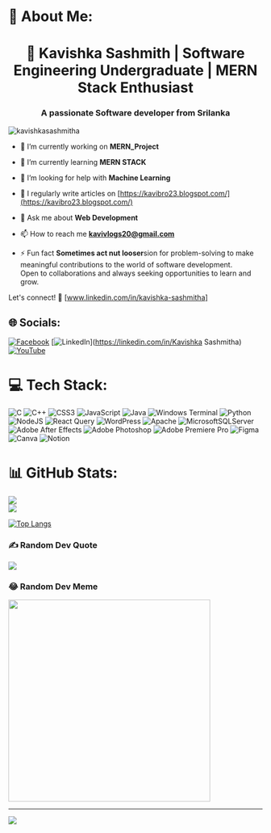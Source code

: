 # 💫 About Me:
<h1 align="center">🚀 Kavishka Sashmith | Software Engineering Undergraduate | MERN Stack Enthusiast</h1>
<h3 align="center">A passionate Software developer from Srilanka</h3>

<p align="left"> <img src="https://komarev.com/ghpvc/?username=kavishkasashmitha&label=Profile%20views&color=0e75b6&style=flat" alt="kavishkasashmitha" /> </p>

- 🔭 I’m currently working on **MERN_Project**

- 🌱 I’m currently learning **MERN STACK**


- 🤝 I’m looking for help with **Machine Learning**

- 📝 I regularly write articles on [https://kavibro23.blogspot.com/](https://kavibro23.blogspot.com/)

- 💬 Ask me about **Web Development**

- 📫 How to reach me **kavivlogs20@gmail.com**

- ⚡ Fun fact **Sometimes act nut looser**sion for problem-solving to make meaningful contributions to the world of software development. <br>Open to collaborations and always seeking opportunities to learn and grow.

Let's connect! 👥 [www.linkedin.com/in/kavishka-sashmitha]


## 🌐 Socials:
[![Facebook](https://img.shields.io/badge/Facebook-%231877F2.svg?logo=Facebook&logoColor=white)](https://facebook.com/kavishkasashmitha) [![LinkedIn](https://img.shields.io/badge/LinkedIn-%230077B5.svg?logo=linkedin&logoColor=white)](https://linkedin.com/in/Kavishka Sashmitha) [![YouTube](https://img.shields.io/badge/YouTube-%23FF0000.svg?logo=YouTube&logoColor=white)](https://youtube.com/@kvlogs124) 

# 💻 Tech Stack:
![C](https://img.shields.io/badge/c-%2300599C.svg?style=for-the-badge&logo=c&logoColor=white) ![C++](https://img.shields.io/badge/c++-%2300599C.svg?style=for-the-badge&logo=c%2B%2B&logoColor=white) ![CSS3](https://img.shields.io/badge/css3-%231572B6.svg?style=for-the-badge&logo=css3&logoColor=white) ![JavaScript](https://img.shields.io/badge/javascript-%23323330.svg?style=for-the-badge&logo=javascript&logoColor=%23F7DF1E) ![Java](https://img.shields.io/badge/java-%23ED8B00.svg?style=for-the-badge&logo=openjdk&logoColor=white) ![Windows Terminal](https://img.shields.io/badge/Windows%20Terminal-%234D4D4D.svg?style=for-the-badge&logo=windows-terminal&logoColor=white) ![Python](https://img.shields.io/badge/python-3670A0?style=for-the-badge&logo=python&logoColor=ffdd54) ![NodeJS](https://img.shields.io/badge/node.js-6DA55F?style=for-the-badge&logo=node.js&logoColor=white) ![React Query](https://img.shields.io/badge/-React%20Query-FF4154?style=for-the-badge&logo=react%20query&logoColor=white) ![WordPress](https://img.shields.io/badge/WordPress-%23117AC9.svg?style=for-the-badge&logo=WordPress&logoColor=white) ![Apache](https://img.shields.io/badge/apache-%23D42029.svg?style=for-the-badge&logo=apache&logoColor=white) ![MicrosoftSQLServer](https://img.shields.io/badge/Microsoft%20SQL%20Server-CC2927?style=for-the-badge&logo=microsoft%20sql%20server&logoColor=white) ![Adobe After Effects](https://img.shields.io/badge/Adobe%20After%20Effects-9999FF.svg?style=for-the-badge&logo=Adobe%20After%20Effects&logoColor=white) ![Adobe Photoshop](https://img.shields.io/badge/adobe%20photoshop-%2331A8FF.svg?style=for-the-badge&logo=adobe%20photoshop&logoColor=white) ![Adobe Premiere Pro](https://img.shields.io/badge/Adobe%20Premiere%20Pro-9999FF.svg?style=for-the-badge&logo=Adobe%20Premiere%20Pro&logoColor=white) ![Figma](https://img.shields.io/badge/figma-%23F24E1E.svg?style=for-the-badge&logo=figma&logoColor=white) ![Canva](https://img.shields.io/badge/Canva-%2300C4CC.svg?style=for-the-badge&logo=Canva&logoColor=white) ![Notion](https://img.shields.io/badge/Notion-%23000000.svg?style=for-the-badge&logo=notion&logoColor=white)
# 📊 GitHub Stats:

![](https://github-readme-stats.vercel.app/api?username=kavishkasashmitha&theme=dark&hide_border=false&include_all_commits=false&count_private=false)<br/>
![](https://github-readme-streak-stats.herokuapp.com/?user=kavishkasashmitha&theme=dark&hide_border=false)<br/>

[![Top Langs](https://github-readme-stats-git-masterrstaa-rickstaa.vercel.app/api/top-langs/?username=kavishkasashmitha&theme=dark)](https://github.com/anuraghazra/github-readme-stats)

### ✍️ Random Dev Quote
![](https://quotes-github-readme.vercel.app/api?type=horizontal&theme=radical)

### 😂 Random Dev Meme
<img src='https://randommeme-five.vercel.app/' style="height: 400px;"/>

---
[![](https://visitcount.itsvg.in/api?id=kavishkasashmitha&icon=0&color=0)](https://visitcount.itsvg.in)

<!-- Proudly created with GPRM ( https://gprm.itsvg.in ) -->
